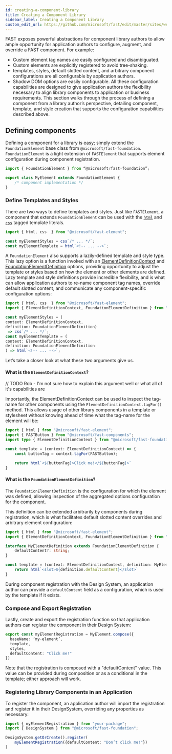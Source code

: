 ```yaml
---
id: creating-a-component-library
title: Creating a Component Library
sidebar_label: Creating a Component Library
custom_edit_url: https://github.com/microsoft/fast/edit/master/sites/website/src/docs/design-systems/creating-a-component-library.md
---
```


FAST exposes powerful abstractions for component library authors to allow ample opportunity for application authors to configure, augment, and override a FAST component. For example:
- Custom element tag names are easily configured and disambiguated.
- Custom elements are explicitly registered to avoid tree-shaking.
- templates, styles, default slotted content, and arbitrary component configurations are all configurable by application authors.
- Shadow DOM options are easily configurable.
All these configuration capabilities are designed to give application authors the flexibility necessary to align library components to application or business requirements.
This section walks through the process of defining a component from a library author’s perspective, detailing component, template, and style creation that supports the configuration capabilities described above.

## Defining components
Defining a component for a library is easy; simply extend the `FoundationElement` base class from `@microsoft/fast-foundation`. `FoundationElement` is a light extension of `FASTElement` that supports element configuration during component registration.

```ts
import { FoundationElement } from “@microsoft/fast-foundation”;

export class MyElement extends FoundationElement {
	/* component implementation */
}
```

### Define Templates and Styles 
There are two ways to define templates and styles. 
Just like `FASTElement`, a component that extends `FoundationElement` can be used with the [`html`](/docs/fast-element/declaring-templates) and [`css`](/docs/fast-element/leveraging-css) tagged template literals.

```ts
import { html, css  } from "@microsoft/fast-element";

const myElementStyles = css`/* ... */`;
const myElementTemplate = html`<!-- ... -->`;
```

A `FoundationElement` also supports a lazily-defined template and style type. This lazy option is a function invoked with an [ElementDefinitionContext](/docs/api/fast-foundation.elementdefinitioncontext) and [FoundationElementDefinition](/docs/api/fast-foundation.foundationelementdefinition) options, providing opportunity to adjust the template or styles based on how the element or other elements are defined. Lazy template and style definitions provide incredible flexibility, and is what can allow application authors to re-name component tag names, override default slotted content, and communicate any component-specific configuration options:

```ts
import { html, css  } from "@microsoft/fast-element";
import { ElementDefinitionContext, FoundationElementDefinition } from "@microsoft/fast-foundation";

const myElementStyles = (
context: ElementDefinitionContext,
definition: FoundationElementDefinition)
 => css`/* ... */`;
const myElementTemplate = (
context: ElementDefinitionContext,
definition: FoundationElementDefinition
) => html`<!-- ... -->`;
```

Let’s take a closer look at what these two arguments give us.

#### What is the `ElementDefinitionContext`?
// TODO Rob - I'm not sure how to explain this argument well or what all of it's capabilities are

Importantly, the ElementDefinitionContext can be used to inspect the tag-name for other components using the `ElementDefinitionContext.tagFor()` method. This allows usage of other library components in a template or stylesheet without knowing ahead of time what the tag-name for the element will be:

```ts
import { html } from "@microsoft/fast-element";
import { FASTButton } from "@microsoft/fast-components";
import type { ElementDefinitionContext } from "@microsoft/fast-foundation";

const template = (context: ElementDefinitionContext) => {
	const buttonTag = context.tagFor(FASTButton);

	return html`<${buttonTag}>Click me!</${buttonTag}>`
}
```

#### What is the `FoundationElementDefinition`?
The `FoundationElementDefinition` is the configuration for which the element was defined, allowing inspection of the aggregated options configuration for the component.

This definition can be extended arbitrarily by components during registration, which is what facilitates default slotted content overrides and arbitrary element configuration:

```ts
import { html } from "@microsoft/fast-element";
import { ElementDefinitionContext, FoundationElementDefinition } from "@microsoft/fast-foundation";

interface MyElementDefinition extends FoundationElementDefinition {
    defaultContent?: string;
}

const template = (context: ElementDefinitionContext, definition: MyElementDefinition) => {
    return html`<slot>${definition.defaultContent}</slot>`
}
```

During component registration with the Design System, an application author can provide a `defaultContent` field as a configuration, which is used by the template if it exists.

### Compose and Export Registration
Lastly, create and export the registration function so that application authors can register the component in their Design System:

```ts
export const myElementRegistration = MyElement.compose({
  baseName: ‘my-element’,
  template,
  styles,
  defaultContent: "Click me!"
})
```

Note that the registration is composed with a "defaultContent" value. This value can be provided during composition or as a conditional in the template; either approach will work.

### Registering Library Components in an Application
To register the component, an application author will import the registration and register it in their DesignSystem, overriding any properties as necessary:

```ts
import { myElementRegistration } from "your-package";
import { DesignSystem } from "@microsoft/fast-foundation";

DesignSystem.getOrCreate().register(
	myElementRegistration({defaultContent: "Don’t click me!"})
)
```